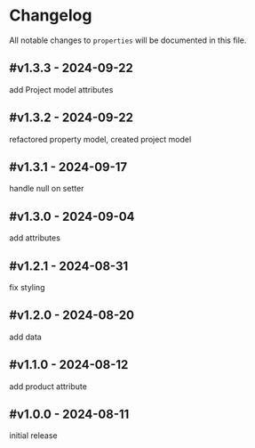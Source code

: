 # Changelog

All notable changes to `properties` will be documented in this file.

## #v1.3.3 - 2024-09-22

add Project model attributes

## #v1.3.2 - 2024-09-22

refactored property model, created project model

## #v1.3.1 - 2024-09-17

handle null on setter

## #v1.3.0 - 2024-09-04

add attributes

## #v1.2.1 - 2024-08-31

fix styling

## #v1.2.0 - 2024-08-20

add data

## #v1.1.0 - 2024-08-12

add product attribute

## #v1.0.0 - 2024-08-11

initial release
